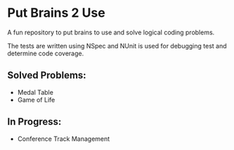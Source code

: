 # Put Brains 2 Use

A fun repository to put brains to use and solve logical coding problems.

The tests are written using NSpec and NUnit is used for debugging test and determine code coverage.

## Solved Problems:
* Medal Table
* Game of Life

## In Progress:
* Conference Track Management